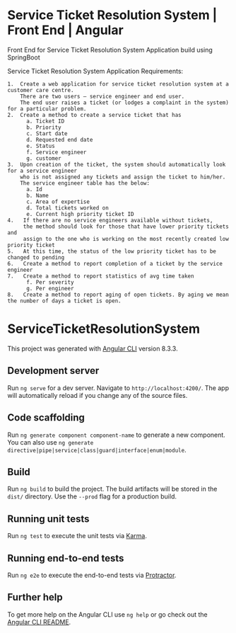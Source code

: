 # Service Ticket Resolution System | Front End | Angular
Front End for Service Ticket Resolution System Application build using SpringBoot

Service Ticket Resolution System Application Requirements:
```
1.  Create a web application for service ticket resolution system at a customer care centre.
    There are two users – service engineer and end user. 
    The end user raises a ticket (or lodges a complaint in the system) for a particular problem. 
2.  Create a method to create a service ticket that has 
      a. Ticket ID
      b. Priority
      c. Start date
      d. Requested end date
      e. Status
      f. Service engineer
      g. customer
3.  Upon creation of the ticket, the system should automatically look for a service engineer
    who is not assigned any tickets and assign the ticket to him/her. 
    The service engineer table has the below:
      a. Id
      b. Name
      c. Area of expertise
      d. Total tickets worked on
      e. Current high priority ticket ID
4.   If there are no service engineers available without tickets, 
     the method should look for those that have lower priority tickets and 
     assign to the one who is working on the most recently created low priority ticket
5.   At this time, the status of the low priority ticket has to be changed to pending
6.   Create a method to report completion of a ticket by the service engineer
7.   Create a method to report statistics of avg time taken 
      f. Per severity
      g. Per engineer
8.   Create a method to report aging of open tickets. By aging we mean the number of days a ticket is open.
```


# ServiceTicketResolutionSystem

This project was generated with [Angular CLI](https://github.com/angular/angular-cli) version 8.3.3.

## Development server

Run `ng serve` for a dev server. Navigate to `http://localhost:4200/`. The app will automatically reload if you change any of the source files.

## Code scaffolding

Run `ng generate component component-name` to generate a new component. You can also use `ng generate directive|pipe|service|class|guard|interface|enum|module`.

## Build

Run `ng build` to build the project. The build artifacts will be stored in the `dist/` directory. Use the `--prod` flag for a production build.

## Running unit tests

Run `ng test` to execute the unit tests via [Karma](https://karma-runner.github.io).

## Running end-to-end tests

Run `ng e2e` to execute the end-to-end tests via [Protractor](http://www.protractortest.org/).

## Further help

To get more help on the Angular CLI use `ng help` or go check out the [Angular CLI README](https://github.com/angular/angular-cli/blob/master/README.md).
